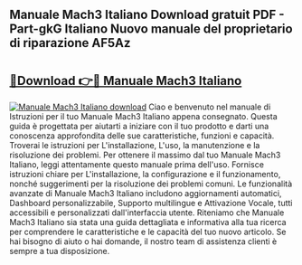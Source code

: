 ## Manuale Mach3 Italiano Download gratuit PDF - Part-gkG Italiano Nuovo manuale del proprietario di riparazione AF5Az

# <h2><a href="http://dfe4a6.blite.top/?on=Manuale+Mach3+Italiano">🔗Download 👉🔴 Manuale Mach3 Italiano</a></h2>

[![Manuale Mach3 Italiano download](https://i.imgur.com/lujVjoI.png)](http://dfe4a6.blite.top/?on=Manuale+Mach3+Italiano)
Ciao e benvenuto nel manuale di Istruzioni per il tuo Manuale Mach3 Italiano appena consegnato. Questa guida è progettata per aiutarti a iniziare con il tuo prodotto e darti una conoscenza approfondita delle sue caratteristiche, funzioni e capacità. Troverai le istruzioni per L'installazione, L'uso, la manutenzione e la risoluzione dei problemi. Per ottenere il massimo dal tuo Manuale Mach3 Italiano, leggi attentamente questo manuale prima dell'uso. Fornisce istruzioni chiare per L'installazione, la configurazione e il funzionamento, nonché suggerimenti per la risoluzione dei problemi comuni. Le funzionalità avanzate di Manuale Mach3 Italiano includono aggiornamenti automatici, Dashboard personalizzabile, Supporto multilingue e Attivazione Vocale, tutti accessibili e personalizzati dall'interfaccia utente. Riteniamo che Manuale Mach3 Italiano sia stata una guida dettagliata e informativa alla tua ricerca per comprendere le caratteristiche e le capacità del tuo nuovo articolo. Se hai bisogno di aiuto o hai domande, il nostro team di assistenza clienti è sempre a tua disposizione.
